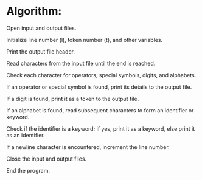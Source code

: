 # Algorithm:

Open input and output files.

Initialize line number (l), token number (t), and other variables.

Print the output file header.

Read characters from the input file until the end is reached.

Check each character for operators, special symbols, digits, and alphabets.

If an operator or special symbol is found, print its details to the output file.

If a digit is found, print it as a token to the output file.

If an alphabet is found, read subsequent characters to form an identifier or keyword.

Check if the identifier is a keyword; if yes, print it as a keyword, else print it as an identifier.

If a newline character is encountered, increment the line number.

Close the input and output files.

End the program.